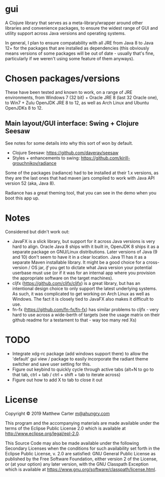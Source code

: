 # gui

A Clojure library that serves as a meta-library/wrapper around other
libraries and convenience packages, to ensure the widest range of GUI
and utility support across Java versions and operating systems.

In general, I plan to ensure compatability with all JRE from Java 8 to
Java 12+ for the packages that are installed as dependencies (this
obviously means versions of some packages will be out of date -
usually that's fine, particularly if we weren't using some feature of
them anyways).

# Chosen packages/versions

These have been tested and known to work, on a range of JRE
environments, from Windows 7 (32 bit) + Oracle JRE 8 (last 32 Oracle
one), to Win7 + Zulu OpenJDK JRE 8 to 12, as well as Arch Linux and
Ubuntu OpenJDKs 8 to 12.

## Main layout/GUI interface: Swing + Clojure Seesaw

See notes for some details into why this sort of won by default.

- Clojure Seesaw: https://github.com/daveray/seesaw
- Styles + enhancements to swing: https://github.com/kirill-grouchnikov/radiance

Some of the packages (radiance) had to be installed at their 1.x
versions, as they are the last ones that had maven jars compiled to
work with Java API version 52 (aka, Java 8).

Radiance has a great theming tool, that you can see in the demo when
you boot this app up.

# Notes

Considered but didn't work out:

- JavaFX is a slick library, but support for it across Java versions
  is very hard to align.  Oracle Java 8 ships with it built in,
  OpenJDK 8 ships it as a separate package on GNU/Linux
  distributions.  Later versions of Java (9 and 10) don't seem to have
  it in a clear location.  Java 11 has it as a separate Maven
  installable library.  It might be a good choice for a cross-version
  / OS jar, *if* you get to dictate what Java version your potential
  userbase must use (or if it was for an internal app where you
  provision the appropriate software on the target machines).
- cljfx (https://github.com/cljfx/cljfx) is a great library, but has
  an intentional design choice to only support the latest underlying
  systems.  As such, it was complicated to get working on Arch Linux
  as well as Windows.  The fact it is closely tied to JavaFX also
  makes it difficult to use.
- fn-fx (https://github.com/fn-fx/fn-fx) has similar problems to
  cljfx - very hard to use across a wide-berth of targets (see the
  usage matrix on their github readme for a testament to that - way
  too many red Xs)

# TODO

- Integrate xdg-rc package (add windows support there) to allow the
  'default' gui view / package to easily incorporate the radiant theme
  switcher and save user setting for this.
- Figure out keybind to quickly cycle through active tabs (alt+N to go
  to that tab, ctrl + tab / ctrl + shift + tab to iterate across)
- Figure out how to add X to tab to close it out

# License

Copyright © 2019 Matthew Carter <m@ahungry.com>

This program and the accompanying materials are made available under the
terms of the Eclipse Public License 2.0 which is available at
http://www.eclipse.org/legal/epl-2.0.

This Source Code may also be made available under the following Secondary
Licenses when the conditions for such availability set forth in the Eclipse
Public License, v. 2.0 are satisfied: GNU General Public License as published by
the Free Software Foundation, either version 2 of the License, or (at your
option) any later version, with the GNU Classpath Exception which is available
at https://www.gnu.org/software/classpath/license.html.
